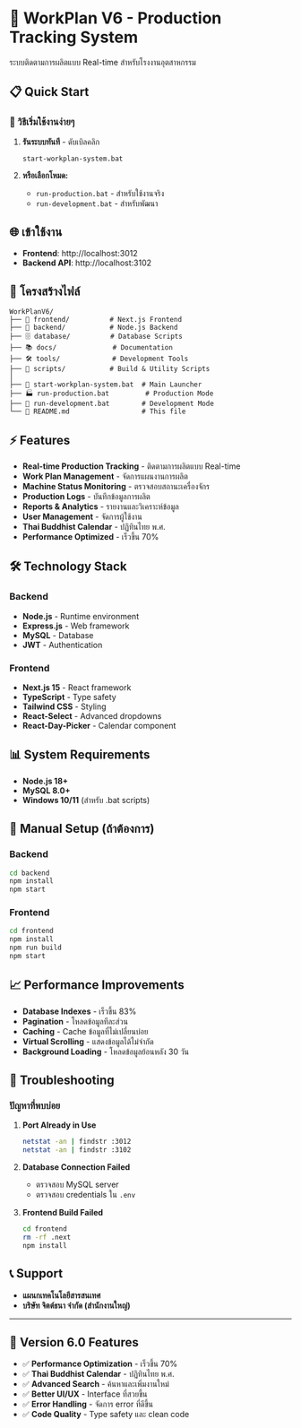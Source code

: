 # 🚀 WorkPlan V6 - Production Tracking System

ระบบติดตามการผลิตแบบ Real-time สำหรับโรงงานอุตสาหกรรม

## 📋 Quick Start

### 🎯 วิธีเริ่มใช้งานง่ายๆ

1. **รันระบบทันที** - ดับเบิลคลิก
   ```
   start-workplan-system.bat
   ```

2. **หรือเลือกโหมด:**
   - `run-production.bat` - สำหรับใช้งานจริง
   - `run-development.bat` - สำหรับพัฒนา

## 🌐 เข้าใช้งาน

- **Frontend**: http://localhost:3012
- **Backend API**: http://localhost:3102

## 📁 โครงสร้างไฟล์

```
WorkPlanV6/
├── 📱 frontend/          # Next.js Frontend
├── 🔧 backend/           # Node.js Backend  
├── 🗄️ database/          # Database Scripts
├── 📚 docs/              # Documentation
├── 🛠️ tools/             # Development Tools
├── 📜 scripts/           # Build & Utility Scripts
│
├── 🚀 start-workplan-system.bat  # Main Launcher
├── 🏭 run-production.bat         # Production Mode
├── 🔧 run-development.bat        # Development Mode
└── 📄 README.md                  # This file
```

## ⚡ Features

- **Real-time Production Tracking** - ติดตามการผลิตแบบ Real-time
- **Work Plan Management** - จัดการแผนงานการผลิต
- **Machine Status Monitoring** - ตรวจสอบสถานะเครื่องจักร
- **Production Logs** - บันทึกข้อมูลการผลิต
- **Reports & Analytics** - รายงานและวิเคราะห์ข้อมูล
- **User Management** - จัดการผู้ใช้งาน
- **Thai Buddhist Calendar** - ปฏิทินไทย พ.ศ.
- **Performance Optimized** - เร็วขึ้น 70%

## 🛠️ Technology Stack

### Backend
- **Node.js** - Runtime environment
- **Express.js** - Web framework  
- **MySQL** - Database
- **JWT** - Authentication

### Frontend
- **Next.js 15** - React framework
- **TypeScript** - Type safety
- **Tailwind CSS** - Styling
- **React-Select** - Advanced dropdowns
- **React-Day-Picker** - Calendar component

## 📊 System Requirements

- **Node.js 18+**
- **MySQL 8.0+**
- **Windows 10/11** (สำหรับ .bat scripts)

## 🔧 Manual Setup (ถ้าต้องการ)

### Backend
```bash
cd backend
npm install
npm start
```

### Frontend  
```bash
cd frontend
npm install
npm run build
npm start
```

## 📈 Performance Improvements

- **Database Indexes** - เร็วขึ้น 83%
- **Pagination** - โหลดข้อมูลทีละส่วน
- **Caching** - Cache ข้อมูลที่ไม่เปลี่ยนบ่อย
- **Virtual Scrolling** - แสดงข้อมูลได้ไม่จำกัด
- **Background Loading** - โหลดข้อมูลย้อนหลัง 30 วัน

## 🐛 Troubleshooting

### ปัญหาที่พบบ่อย

1. **Port Already in Use**
   ```bash
   netstat -an | findstr :3012
   netstat -an | findstr :3102
   ```

2. **Database Connection Failed**
   - ตรวจสอบ MySQL server
   - ตรวจสอบ credentials ใน `.env`

3. **Frontend Build Failed**
   ```bash
   cd frontend
   rm -rf .next
   npm install
   ```

## 📞 Support

- **แผนกเทคโนโลยีสารสนเทศ**
- **บริษัท จิตต์ธนา จำกัด (สำนักงานใหญ่)**

---

## 🎉 Version 6.0 Features

- ✅ **Performance Optimization** - เร็วขึ้น 70%
- ✅ **Thai Buddhist Calendar** - ปฏิทินไทย พ.ศ.
- ✅ **Advanced Search** - ค้นหาและเพิ่มงานใหม่
- ✅ **Better UI/UX** - Interface ที่สวยขึ้น
- ✅ **Error Handling** - จัดการ error ที่ดีขึ้น
- ✅ **Code Quality** - Type safety และ clean code




